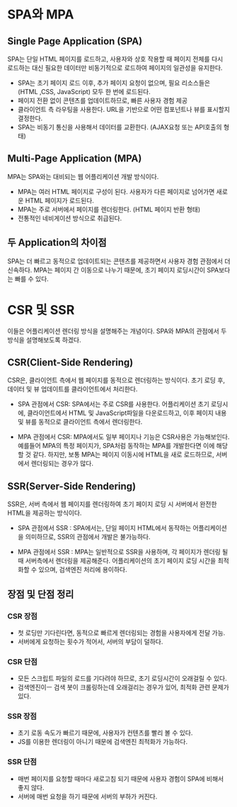 # SPA와 MPA
## Single Page Application (SPA)

SPA는 단일 HTML 페이지를 로드하고, 사용자와 상호 작용할 때 페이지 전체를 다시 로드하는 대신 필요한 데이터만 비동기적으로 로드하여 페이지의 일관성을 유지한다.

- SPA는 초기 페이지 로드 이후, 추가 페이지 요청이 없으며, 필요 리소스들은 (HTML ,CSS, JavaScript) 모두 한 번에 로드된다.
- 페이지 전환 없이 콘텐츠를 업데이트하므로, 빠른 사용자 경험 제공
- 클라이언트 측 라우팅을 사용한다. URL을 기반으로 어떤 컴포넌트나 뷰를 표시할지 결정한다. 
- SPA는 비동기 통신을 사용해서 데이터를 교환한다. (AJAX요청 또는 API호출의 형태)

## Multi-Page Application (MPA)

MPA는 SPA와는 대비되는 웹 어플리케이션 개발 방식이다.

- MPA는 여러 HTML 페이지로 구성이 된다. 사용자가 다른 페이지로 넘어가면 새로운 HTML 페이지가 로드된다.
- MPA는 주로 서버에서 페이지를 렌더링한다. (HTML 페이지 반환 형태)
- 전통적인 네비게이션 방식으로 취급된다.

## 두 Application의 차이점

SPA는 더 빠르고 동적으로 업데이트되는 콘텐츠를 제공하면서 사용자 경험 관점에서 더 신속하다. MPA는 페이지 간 이동으로 나누기 때문에, 초기 페이지 로딩시간이 SPA보다는 빠를 수 있다.

# CSR 및 SSR
이들은 어플리케이션 렌더링 방식을 설명해주는 개념이다. SPA와 MPA의 관점에서 두 방식을 설명해보도록 하겠다.

## CSR(Client-Side Rendering)

CSR은, 클라이언트 측에서 웹 페이지를 동적으로 렌더링하는 방식이다. 초기 로딩 후, 데이터 및 뷰 업데이트를 클라이언트에서 처리한다.

- SPA 관점에서 CSR: SPA에서는 주로 CSR를 사용한다. 어플리케이션 초기 로딩시에, 클라이언트에서 HTML 및 JavaScript파일을 다운로드하고, 이후 페이지 내용 및 뷰를 동적으로 클라이언트 측에서 렌더링한다.

- MPA 관점에서 CSR: MPA에서도 일부 페이지나 기능은 CSR사용은 가능해보인다. 예를들어 MPA의 특정 페이지가, SPA처럼 동작하는 MPA를 개발한다면 이에 해당할 것 같다. 하지만, 보통 MPA는 페이지 이동시에 HTML을 새로 로드하므로, 서버에서 렌더링되는 경우가 많다.

## SSR(Server-Side Rendering)

SSR은, 서버 측에서 웹 페이지를 렌더링하여 초기 페이지 로딩 시 서버에서 완전한 HTML을 제공하는 방식이다.

- SPA 관점에서 SSR : SPA에서는, 단일 페이지 HTML에서 동작하는 어플리케이션을 의미하므로, SSR의 관점에서 개발은 불가능하다.

- MPA 관점에서 SSR : MPA는 일반적으로 SSR을 사용하며, 각 페이지가 렌더링 될 때 서버측에서 렌더링을 제공해준다. 어플리케이션의 초기 페이지 로딩 시간을 최적화할 수 있으며, 검색엔진 처리에 용이하다.

## 장점 및 단점 정리

### CSR 장점
 - 첫 로딩만 기다린다면, 동적으로 빠르게 렌더링되는 경험을 사용자에게 전달 가능.
 - 서버에게 요청하는 횟수가 적어서, 서버의 부담이 덜하다.
 
### CSR 단점
 - 모든 스크립트 파일의 로드를 기다려야 하므로, 초기 로딩시간이 오래걸릴 수 있다.
 - 검색엔진이ㅡ 검색 봇이 크롤링하는데 오래걸리는 경우가 있어, 최적화 관련 문제가 있다.
 
### SSR 장점
 - 초기 로동 속도가 빠르기 때문에, 사용자가 컨텐츠를 빨리 볼 수 있다.
 - JS를 이용한 렌더링이 아니기 때문에 검색엔진 최적화가 가능하다.
 
### SSR 단점
 - 매번 페이지를 요청할 때마다 새로고침 되기 때문에 사용자 경험이 SPA에 비해서 좋지 않다.
 - 서버에 매번 요청을 하기 때문에 서버의 부하가 커진다.
 